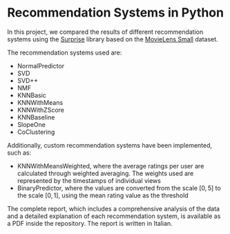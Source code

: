 # Recommendation Systems in Python

In this project, we compared the results of different recommendation systems using the [Surprise](https://github.com/NicolasHug/Surprise) library based on the [MovieLens Small](https://grouplens.org/datasets/movielens/latest/) dataset.

The recommendation systems used are:

- NormalPredictor
- SVD
- SVD++
- NMF
- KNNBasic
- KNNWithMeans
- KNNWithZScore
- KNNBaseline
- SlopeOne
- CoClustering

Additionally, custom recommendation systems have been implemented, such as:

- KNNWithMeansWeighted, where the average ratings per user are calculated through weighted averaging. The weights used are represented by the timestamps of individual views
- BinaryPredictor, where the values are converted from the scale $[0, 5]$ to the scale $[0, 1]$, using the mean rating value as the threshold

The complete report, which includes a comprehensive analysis of the data and a detailed explanation of each recommendation system, is available as a PDF inside the repository. The report is written in Italian.

